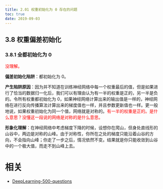 ```yaml
---
title: 2.01 权重初始化为 0 存在的问题
toc: true
date: 2019-09-03
---
```


## 3.8 权重偏差初始化

### 3.8.1 全都初始化为 0

<span style="color:red;">没理解。</span>

**偏差初始化陷阱**：都初始化为 0。

**产生陷阱原因**：因为并不知道在训练神经网络中每一个权重最后的值，但是如果进行了恰当的数据归一化后，我们可以有理由认为有一半的权重是正的，另一半是负的。令所有权重都初始化为 0，如果神经网络计算出来的输出值是一样的，神经网络在进行反向传播算法计算出来的梯度值也一样，并且参数更新值也一样。更一般地说，如果权重初始化为同一个值，网络就是对称的。<span style="color:red;">有一半的权重是正的。是什么意思？没懂这一段说的网络是对称的是什么意思。</span>

**形象化理解**：在神经网络中考虑梯度下降的时候，设想你在爬山，但身处直线形的山谷中，两边是对称的山峰。由于对称性，你所在之处的梯度只能沿着山谷的方向，不会指向山峰；你走了一步之后，情况依然不变。结果就是你只能收敛到山谷中的一个极大值，而走不到山峰上去。



# 相关

- [DeepLearning-500-questions](https://github.com/scutan90/DeepLearning-500-questions)

